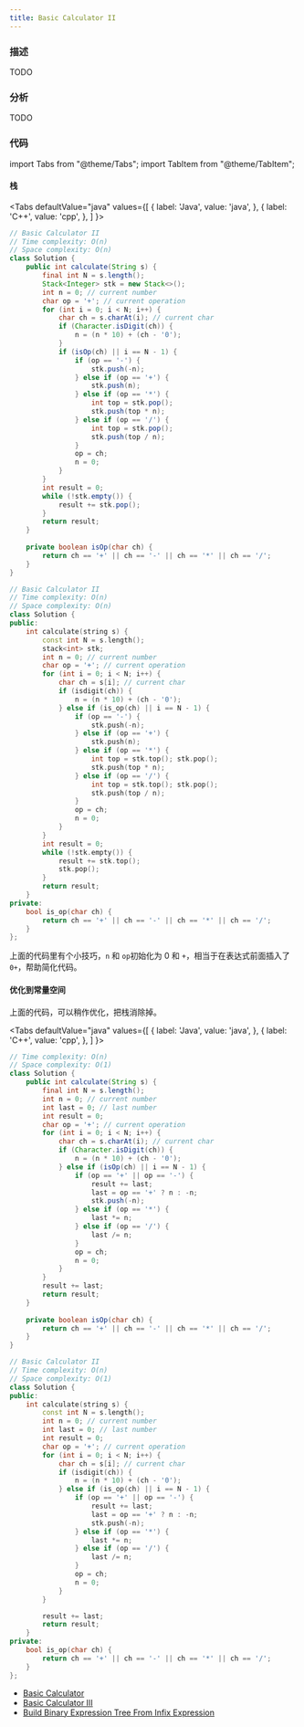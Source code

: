 ```yaml
---
title: Basic Calculator II
---
```


### 描述

TODO

### 分析

TODO

### 代码

import Tabs from "@theme/Tabs";
import TabItem from "@theme/TabItem";

#### 栈

<Tabs
defaultValue="java"
values={[
{ label: 'Java', value: 'java', },
{ label: 'C++', value: 'cpp', },
]
}>
<TabItem value="java">

```java
// Basic Calculator II
// Time complexity: O(n)
// Space complexity: O(n)
class Solution {
    public int calculate(String s) {
        final int N = s.length();
        Stack<Integer> stk = new Stack<>();
        int n = 0; // current number
        char op = '+'; // current operation
        for (int i = 0; i < N; i++) {
            char ch = s.charAt(i); // current char
            if (Character.isDigit(ch)) {
                n = (n * 10) + (ch - '0');
            }
            if (isOp(ch) || i == N - 1) {
                if (op == '-') {
                    stk.push(-n);
                } else if (op == '+') {
                    stk.push(n);
                } else if (op == '*') {
                    int top = stk.pop();
                    stk.push(top * n);
                } else if (op == '/') {
                    int top = stk.pop();
                    stk.push(top / n);
                }
                op = ch;
                n = 0;
            }
        }
        int result = 0;
        while (!stk.empty()) {
            result += stk.pop();
        }
        return result;
    }
    
    private boolean isOp(char ch) {
        return ch == '+' || ch == '-' || ch == '*' || ch == '/';
    }
}
```

</TabItem>
<TabItem value="cpp">

```cpp
// Basic Calculator II
// Time complexity: O(n)
// Space complexity: O(n)
class Solution {
public:
    int calculate(string s) {
        const int N = s.length();
        stack<int> stk;
        int n = 0; // current number
        char op = '+'; // current operation
        for (int i = 0; i < N; i++) {
            char ch = s[i]; // current char
            if (isdigit(ch)) {
                n = (n * 10) + (ch - '0');
            } else if (is_op(ch) || i == N - 1) {
                if (op == '-') {
                    stk.push(-n);
                } else if (op == '+') {
                    stk.push(n);
                } else if (op == '*') {
                    int top = stk.top(); stk.pop();
                    stk.push(top * n);
                } else if (op == '/') {
                    int top = stk.top(); stk.pop();
                    stk.push(top / n);
                }
                op = ch;
                n = 0;
            }
        }
        int result = 0;
        while (!stk.empty()) {
            result += stk.top();
            stk.pop();
        }
        return result;
    }
private:
    bool is_op(char ch) {
        return ch == '+' || ch == '-' || ch == '*' || ch == '/';
    }
};
```

</TabItem>
</Tabs>

上面的代码里有个小技巧，`n` 和 `op`初始化为 0 和 `+`，相当于在表达式前面插入了 `0+`，帮助简化代码。

#### 优化到常量空间

上面的代码，可以稍作优化，把栈消除掉。

<Tabs
defaultValue="java"
values={[
{ label: 'Java', value: 'java', },
{ label: 'C++', value: 'cpp', },
]
}>
<TabItem value="java">

```java
// Time complexity: O(n)
// Space complexity: O(1)
class Solution {
    public int calculate(String s) {
        final int N = s.length();
        int n = 0; // current number
        int last = 0; // last number
        int result = 0;
        char op = '+'; // current operation
        for (int i = 0; i < N; i++) {
            char ch = s.charAt(i); // current char
            if (Character.isDigit(ch)) {
                n = (n * 10) + (ch - '0');
            } else if (isOp(ch) || i == N - 1) {
                if (op == '+' || op == '-') {
                    result += last;
                    last = op == '+' ? n : -n;
                    stk.push(-n);
                } else if (op == '*') {
                    last *= n;
                } else if (op == '/') {
                    last /= n;
                }
                op = ch;
                n = 0;
            }
        }
        result += last;
        return result;
    }
    
    private boolean isOp(char ch) {
        return ch == '+' || ch == '-' || ch == '*' || ch == '/';
    }
}
```

</TabItem>
<TabItem value="cpp">

```cpp
// Basic Calculator II
// Time complexity: O(n)
// Space complexity: O(1)
class Solution {
public:
    int calculate(string s) {
        const int N = s.length();
        int n = 0; // current number
        int last = 0; // last number
        int result = 0;
        char op = '+'; // current operation
        for (int i = 0; i < N; i++) {
            char ch = s[i]; // current char
            if (isdigit(ch)) {
                n = (n * 10) + (ch - '0');
            } else if (is_op(ch) || i == N - 1) {
                if (op == '+' || op == '-') {
                    result += last;
                    last = op == '+' ? n : -n;
                    stk.push(-n);
                } else if (op == '*') {
                    last *= n;
                } else if (op == '/') {
                    last /= n;
                }
                op = ch;
                n = 0;
            }
        }

        result += last;
        return result;
    }
private:
    bool is_op(char ch) {
        return ch == '+' || ch == '-' || ch == '*' || ch == '/';
    }
};
```

</TabItem>
</Tabs>

- [Basic Calculator](basic-calculator.md)
- [Basic Calculator III](basic-calculator-iii.md)
- [Build Binary Expression Tree From Infix Expression](build-binary-expression-tree-from-infix-expression.md)
